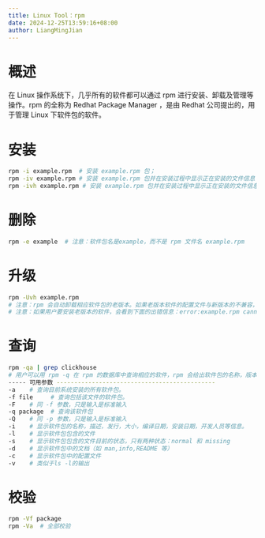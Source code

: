 ```yaml
---
title: Linux Tool：rpm
date: 2024-12-25T13:59:16+08:00
author: LiangMingJian
---
```


# 概述

在 Linux 操作系统下，几乎所有的软件都可以通过 rpm 进行安装、卸载及管理等操作。rpm 的全称为 Redhat Package Manager ，是由 Redhat 公司提出的，用于管理 Linux 下软件包的软件。

# 安装

```bash
rpm -i example.rpm  # 安装 example.rpm 包；
rpm -iv example.rpm # 安装 example.rpm 包并在安装过程中显示正在安装的文件信息；
rpm -ivh example.rpm # 安装 example.rpm 包并在安装过程中显示正在安装的文件信息及安装进度
```

# 删除

```bash
rpm -e example  # 注意：软件包名是example，而不是 rpm 文件名 example.rpm
```

# 升级

```bash
rpm -Uvh example.rpm
# 注意：rpm 会自动卸载相应软件包的老版本。如果老版本软件的配置文件与新版本的不兼容，rpm 会自动将其保存为另外一个文件，用户会看到下面的信息：saving /etc/example.conf as /etc/example.conf.rpmsave，用户就可以自己手动去更改相应的配置文件
# 注意：如果用户要安装老版本的软件，会看到下面的出错信息：error:example.rpm cannot be installed，强行安装要使用 -oldpackage 参数。
```

# 查询

```bash
rpm -qa | grep clickhouse
# 用户可以用 rpm -q 在 rpm 的数据库中查询相应的软件，rpm 会给出软件包的名称，版本，发布版本号
----- 可用参数 ---------------------------------------------
-a    # 查询目前系统安装的所有软件包。
-f file     # 查询包括该文件的软件包。
-F    # 同 -f 参数，只是输入是标准输入
-q package  # 查询该软件包
-Q    # 同 -p 参数，只是输入是标准输入
-i    # 显示软件包的名称，描述，发行，大小，编译日期，安装日期，开发人员等信息。
-l    # 显示软件包包含的文件
-s    # 显示软件包包含的文件目前的状态，只有两种状态：normal 和 missing
-d    # 显示软件包中的文档（如 man,info,README 等）
-c    # 显示软件包中的配置文件
-v    # 类似于ls -l的输出
```

# 校验

```bash
rpm -Vf package
rpm -Va  # 全部校验 
```
